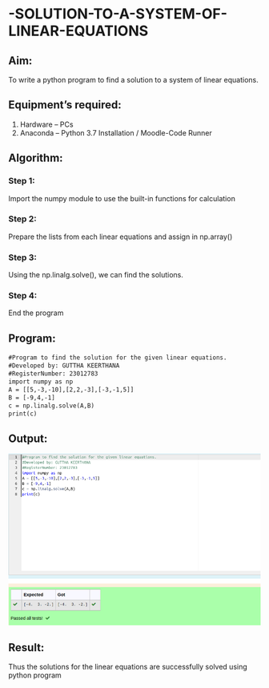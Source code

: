 # -SOLUTION-TO-A-SYSTEM-OF-LINEAR-EQUATIONS
## Aim:
To write a python program to find a solution to a system of linear equations.
## Equipment’s required:
1. 	Hardware – PCs
2. 	Anaconda – Python 3.7 Installation / Moodle-Code Runner
## Algorithm:
### Step 1: 
Import the numpy module to use the built-in functions for calculation
### Step 2: 
Prepare the lists from each linear equations and assign in np.array()
### Step 3: 
Using the np.linalg.solve(), we can find the solutions.
### Step 4: 
End the program
## Program:
```
#Program to find the solution for the given linear equations.
#Developed by: GUTTHA KEERTHANA
#RegisterNumber: 23012783
import numpy as np
A = [[5,-3,-10],[2,2,-3],[-3,-1,5]]
B = [-9,4,-1]
c = np.linalg.solve(A,B)
print(c)
```

## Output:
![](linearequations.png)
## Result: 
Thus the solutions for the linear equations are successfully solved using python program

